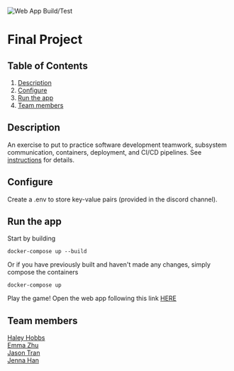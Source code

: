 ![Web App Build/Test](https://github.com/software-students-fall2024/4-containers-hej4/actions/workflows/web-app.yml/badge.svg)

# Final Project

## Table of Contents
1. [Description](#description)
2. [Configure](#configure)
3. [Run the app](#run-the-app)
4. [Team members](#team-members)

## Description
An exercise to put to practice software development teamwork, subsystem communication, containers, deployment, and CI/CD pipelines. See [instructions](./instructions.md) for details.

## Configure
Create a .env to store key-value pairs (provided in the discord channel).

## Run the app
Start by building
```
docker-compose up --build
```

Or if you have previously built and haven't made any changes, simply compose the containers
```
docker-compose up
```

Play the game!
Open the web app following this link [HERE](http://127.0.0.1:5001)

## Team members

[Haley Hobbs](https://github.com/haleyhobbs) \
[Emma Zhu](https://github.com/ez106) \
[Jason Tran](https://github.com/huyy422) \
[Jenna Han](https://github.com/jnahan)